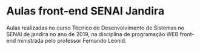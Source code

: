 # Aulas front-end SENAI Jandira
Aulas realizadas no curso Técnico de Desenvolvimento de Sistemas no SENAI de jandira no ano de 2019, na disciplina de programação WEB front-end ministrada pelo professor Fernando Leonid.